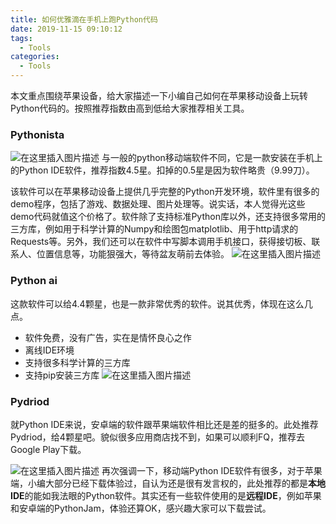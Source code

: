 ```yaml
---
title: 如何优雅滴在手机上跑Python代码
date: 2019-11-15 09:10:12
tags:
  - Tools
categories:
  - Tools
---
```


本文重点围绕苹果设备，给大家描述一下小编自己如何在苹果移动设备上玩转Python代码的。按照推荐指数由高到低给大家推荐相关工具。

### Pythonista
![在这里插入图片描述](https://img-blog.csdnimg.cn/20191115100203362.png?x-oss-process=image/watermark,type_ZmFuZ3poZW5naGVpdGk,shadow_10,text_aHR0cHM6Ly9ibG9nLmNzZG4ubmV0L3FxXzM0MTUyMjQ0,size_16,color_FFFFFF,t_70)
与一般的python移动端软件不同，它是一款安装在手机上的Python IDE软件，推荐指数4.5星。扣掉的0.5星是因为软件略贵（9.99刀）。

该软件可以在苹果移动设备上提供几乎完整的Python开发环境，软件里有很多的demo程序，包括了游戏、数据处理、图片处理等。说实话，本人觉得光这些demo代码就值这个价格了。软件除了支持标准Python库以外，还支持很多常用的三方库，例如用于科学计算的Numpy和绘图包matplotlib、用于http请求的Requests等。另外，我们还可以在软件中写脚本调用手机接口，获得接切板、联系人、位置信息等，功能狠强大，等待盆友萌前去体验。
![在这里插入图片描述](https://img-blog.csdnimg.cn/20191115114946949.jpg?x-oss-process=image/watermark,type_ZmFuZ3poZW5naGVpdGk,shadow_10,text_aHR0cHM6Ly9ibG9nLmNzZG4ubmV0L3FxXzM0MTUyMjQ0,size_16,color_FFFFFF,t_70)

<!-- more -->
###  Python ai
这款软件可以给4.4颗星，也是一款非常优秀的软件。说其优秀，体现在这么几点。

 - 软件免费，没有广告，实在是情怀良心之作
 - 离线IDE环境
 - 支持很多科学计算的三方库
 - 支持pip安装三方库
![在这里插入图片描述](https://img-blog.csdnimg.cn/20191115115022887.jpg?x-oss-process=image/watermark,type_ZmFuZ3poZW5naGVpdGk,shadow_10,text_aHR0cHM6Ly9ibG9nLmNzZG4ubmV0L3FxXzM0MTUyMjQ0,size_16,color_FFFFFF,t_70)

###  Pydriod
就Python IDE来说，安卓端的软件跟苹果端软件相比还是差的挺多的。此处推荐Pydriod，给4颗星吧。貌似很多应用商店找不到，如果可以顺利FQ，推荐去Google Play下载。

![在这里插入图片描述](https://img-blog.csdnimg.cn/20191115115210695.jpg?x-oss-process=image/watermark,type_ZmFuZ3poZW5naGVpdGk,shadow_10,text_aHR0cHM6Ly9ibG9nLmNzZG4ubmV0L3FxXzM0MTUyMjQ0,size_16,color_FFFFFF,t_70)
再次强调一下，移动端Python IDE软件有很多，对于苹果端，小编大部分已经下载体验过，自认为还是很有发言权的，此处推荐的都是**本地IDE**的能如我法眼的Python软件。其实还有一些软件使用的是**远程IDE**，例如苹果和安卓端的PythonJam，体验还算OK，感兴趣大家可以下载尝试。
